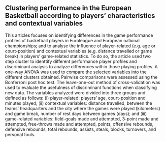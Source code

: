 ## Clustering performance in the European Basketball according to players’ characteristics and contextual variables

This articles focuses on identifying differences in the game performance profiles of basketball players in Euroleague and European national championships; and to analyse the influence of player-related (e.g. age or court-position) and contextual variables (e.g. distance travelled or game break) in players’ game-related statistics. To do so, the article used two step cluster to identtify different performance player profiles and discriminant analysis to analyze differences within those playing profiles.  A one-way ANOVA was used to compare the selected variables into the different clusters obtained. Pairwise comparisons were assessed using the Bonferroni post hoc test. The leave-one-out method of cross-validation was used to evaluate the usefulness of discriminant functions when classifying new data. The variables analyzed were divided into three groups and defined as follows: (i) player-related: players’ age, court-position and minutes played; (ii) contextual variables: distance travelled, between the teams’ headquarters and the city where the games were played (kilometers) and game break, number of rest days between games (days); and (iii) game-related variables: field-goals made and attempted, 3-point made and attempted, free-throws made and attempted, points, offensive rebounds, defensive rebounds, total rebounds, assists, steals, blocks, turnovers, and personal fouls.
